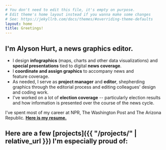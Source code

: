 ```yaml
---
# You don't need to edit this file, it's empty on purpose.
# Edit theme's home layout instead if you wanna make some changes
# See: https://jekyllrb.com/docs/themes/#overriding-theme-defaults
layout: home
title: Greetings!
---
```


## I'm Alyson Hurt, a news graphics&nbsp;editor.

* I design **infographics** (maps, charts and other data visualizations) and **special presentations** tied to digital **news&nbsp;coverage**.
* I **coordinate and assign graphics** to accompany news and feature&nbsp;coverage.
* As needed, I serve as **project manager** and **editor**, shepherding graphics through the editorial process and editing colleagues' design and coding&nbsp;work.
* I've worked on a lot of **election coverage** -- particularly election results and how information is presented over the course of the news&nbsp;cycle.

I've spent most of my career at NPR, The Washington Post and The Arizona Republic. **[Here is my&nbsp;resume.](resume/)**

## Here are a few [projects]({{ "/projects/" | relative_url }}) I'm especially proud&nbsp;of:
